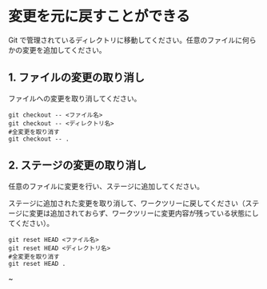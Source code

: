 # 変更を元に戻すことができる

Git で管理されているディレクトリに移動してください。任意のファイルに何らかの変更を追加してください。

## 1. ファイルの変更の取り消し

ファイルへの変更を取り消してください。

```shell-session
git checkout -- <ファイル名>
git checkout -- <ディレクトリ名>
#全変更を取り消す
git checkout -- .
```

## 2. ステージの変更の取り消し

任意のファイルに変更を行い、ステージに追加してください。

ステージに追加された変更を取り消して、ワークツリーに戻してください（ステージに変更は追加されておらず、ワークツリーに変更内容が残っている状態にしてください）。

```shell-session
git reset HEAD <ファイル名>
git reset HEAD <ディレクトリ名>
#全変更を取り消す
git reset HEAD .
```
~
